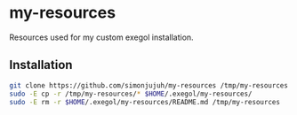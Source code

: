 # my-resources

Resources used for my custom exegol installation.

## Installation

```bash
git clone https://github.com/simonjujuh/my-resources /tmp/my-resources
sudo -E cp -r /tmp/my-resources/* $HOME/.exegol/my-resources/
sudo -E rm -r $HOME/.exegol/my-resources/README.md /tmp/my-resources
```
